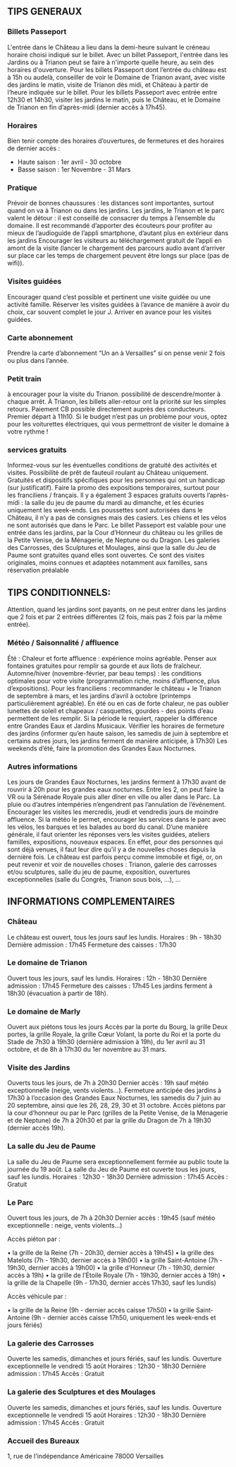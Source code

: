 ## TIPS GENERAUX

### Billets Passeport
L'entrée dans le Château a lieu dans la demi-heure suivant le créneau horaire choisi indiqué sur le billet. Avec un billet Passeport, l'entrée dans les Jardins ou à Trianon peut se faire à n'importe quelle heure, au sein des horaires d'ouverture.
Pour les billets Passeport dont l’entrée du château est à 15h ou audelà, conseiller de voir le Domaine de Trianon avant, avec visite des
jardins le matin, visite de Trianon dès midi, et Château à partir de l‘heure indiquée sur le billet.
Pour les billets Passeport avec entrée entre 12h30 et 14h30, visiter les jardins le matin, puis le Château, et le Domaine de Trianon en fin
d’après-midi (dernier accès à 17h45).

### Horaires
Bien tenir compte des horaires d’ouvertures, de fermetures et des horaires de dernier accès :
- Haute saison : 1er avril - 30 octobre
- Basse saison : 1er Novembre - 31 Mars

### Pratique
Prévoir de bonnes chaussures : les distances sont importantes, surtout quand on va à Trianon ou dans les jardins.
Les jardins, le Trianon et le parc valent le détour : il est conseillé de consacrer du temps à l’ensemble du domaine.
Il est recommandé d’apporter des écouteurs pour profiter au mieux de l’audioguide de l’appli smartphone, d’autant plus en extérieur dans les jardins
Encourager les visiteurs au téléchargement gratuit de l’appli en amont de la visite (lancer le chargement des parcours audio avant d’arriver sur place car les temps de chargement peuvent être longs sur place (pas de wifi)).

### Visites guidées
Encourager quand c’est possible et pertinent une visite guidée ou une activité famille.
Réserver les visites guidées à l’avance de manière à avoir du choix, car souvent complet le jour J.
Arriver en avance pour les visites guidées.

### Carte abonnement
Prendre la carte d’abonnement “Un an à Versailles” si on pense venir 2 fois ou plus dans l’année.

### Petit train
à encourager pour la visite du Trianon.
possibilité de descendre/monter à chaque arrêt.
À Trianon, les billets aller-retour ont la priorité sur les simples retours.
Paiement CB possible directement auprès des conducteurs.
Premier départ à 11h10.
Si le budget n’est pas un problème pour vous, optez pour les voiturettes électriques, qui vous permettront de visiter le domaine à votre rythme !

### services gratuits
Informez-vous sur les éventuelles conditions de gratuité des activités et visites.
Possibilité de prêt de fauteuil roulant au Château uniquement.
Gratuités et dispositifs spécifiques pour les personnes qui ont un handicap (sur justificatif).
Faire la promo des expositions temporaires, surtout pour les franciliens / français.
Il y a également 3 espaces gratuits ouverts l’après-midi : la salle du jeu de paume du mardi au dimanche, et les écuries uniquement les week-ends.
Les poussettes sont autorisées dans le Château, il n’y a pas de consignes mais des casiers.
Les chiens et les vélos ne sont autorisés que dans le Parc.
Le billet Passeport est valable pour une entrée dans les jardins, par la Cour d’Honneur du château ou les grilles de la Petite Venise, de la Ménagerie, de Neptune ou du Dragon.
Les galeries des Carrosses, des Sculptures et Moulages, ainsi que la salle du Jeu de Paume sont gratuites quand elles sont ouvertes. Ce sont des visites originales, moins connues et
adaptées notamment aux familles, sans réservation préalable


## TIPS CONDITIONNELS:

Attention, quand les jardins sont payants, on ne peut entrer dans les jardins que 2 fois et par 2 entrées différentes (2 fois, mais pas 2 fois par la même entrée).

### Météo / Saisonnalité / affluence
Été : Chaleur et forte affluence : expérience moins agréable. Penser aux fontaines gratuites pour remplir sa gourde et aux îlots de fraîcheur.
Automne/hiver (novembre-février, par beau temps) : les conditions optimales pour votre visite (programmation riche, moins d’affluence, plus d’expositions).
Pour les franciliens : recommander le château + le Trianon de septembre à mars, et les jardins d’avril à octobre (printemps particulièrement agréable).
En été ou en cas de forte chaleur, ne pas oublier lunettes de soleil et chapeaux / casquettes, gourdes - des points d’eau permettent de les remplir.
Si la période le requiert, rappeler la différence entre Grandes Eaux et Jardins Musicaux.
Vérifier les horaires de fermeture des jardins (informer qu’en haute saison, les samedis de juin à septembre et certains autres jours, les jardins ferment de manière anticipée, à 17h30)
Les weekends d’été, faire la promotion des Grandes Eaux Nocturnes.

### Autres informations
Les jours de Grandes Eaux Nocturnes, les jardins ferment à 17h30 avant de rouvrir à 20h pour les grandes eaux nocturnes.
Entre les 2, on peut faire la VR ou la Sérénade Royale puis aller dîner en ville ou aller dans le Parc.
La pluie ou d’autres intempéries n’engendrent pas l’annulation de l’événement.
Encourager les visites les mercredis, jeudi et vendredis jours de moindre affluence.
Si la météo le permet, encourager les services dans le parc avec les vélos, les barques et les balades au bord du canal.
D’une manière générale, il faut orienter les réponses vers les visites guidées, ateliers familles, expositions, nouveaux espaces.
En effet, pour des personnes qui sont déjà venues, il faut leur dire qu’il y a de nouvelles choses depuis la dernière fois. Le château est
parfois perçu comme immobile et figé, or, on peut revenir et voir de nouvelles choses : Trianon, galerie des carrosses et/ou sculptures,
salle du jeu de paume, exposition, ouvertures exceptionnelles (salle du Congrès, Trianon sous bois, …), …




## INFORMATIONS COMPLEMENTAIRES

### Château
Le château est ouvert, tous les jours sauf les lundis.
Horaires : 9h - 18h30
Dernière admission : 17h45
Fermeture des caisses : 17h30

### Le domaine de Trianon
Ouvert tous les jours, sauf les lundis.
Horaires : 12h - 18h30
Dernière admission : 17h45
Fermeture des caisses : 17h45
Les jardins ferment à 18h30 (évacuation à partir de 18h).

### Le domaine de Marly
Ouvert aux piétons tous les jours
Accès par la porte du Bourg, la grille Deux portes, la grille Royale, la grille Cœur Volant, la porte du Roi et la porte du Stade de 7h30 à 19h30 (dernière admission à 19h), du 1er avril au 31 octobre, et de 8h à 17h30 du 1er novembre au 31 mars.

### Visite des Jardins
Ouverts tous les jours, de 7h à 20h30
Dernier accès : 19h sauf météo exceptionnelle (neige, vents violents…).
Fermeture anticipée des jardins à 17h30 à l’occasion des Grandes Eaux Nocturnes, les samedis du 7 juin au 20 septembre, ainsi que les 26, 28, 29, 30 et 31 octobre.
Accès piétons par la cour d’honneur ou par le Parc (grilles de la Petite Venise, de la Ménagerie et de Neptune) de 7h à 20h30 et par la grille du Dragon de 7h à 19h30 (dernier accès 19h).

### La salle du Jeu de Paume
La salle du Jeu de Paume sera exceptionnellement fermée au public toute la journée du 19 août.
La salle du Jeu de Paume est ouverte tous les jours, sauf les lundis.
Horaires : 12h30 - 18h30
Dernière admission : 17h45
Accès : Gratuit

### Le Parc
Ouvert tous les jours, de 7h à 20h30
Dernier accès : 19h45
(sauf météo exceptionnelle : neige, vents violents…)

Accès piéton par :

•	la grille de la Reine (7h - 20h30, dernier accès à 19h45)
•	la grille des Matelots (7h - 19h30, dernier accès à 19h00)
•	la grille Saint-Antoine (7h - 19h30, dernier accès à 19h00)
•	la grille d’Honneur (7h - 19h30, dernier accès à 19h)
•	la grille de l’Étoile Royale (7h - 19h30, dernier accès à 19h)
•	la grille de la Chapelle (9h - 17h30, dernier accès 17h30, sauf les lundis)


Accès véhicule par :

•	la grille de la Reine (9h - dernier accès caisse 17h50)
•	la grille Saint-Antoine (9h - dernier accès caisse 17h50, uniquement les week-ends et jours fériés)

### La galerie des Carrosses
Ouverte les samedis, dimanches et jours fériés, sauf les lundis.
Ouverture exceptionnelle le vendredi 15 août
Horaires : 12h30 - 18h30
Dernière admission : 17h45
Accès : Gratuit

### La galerie des Sculptures et des Moulages
Ouverte les samedis, dimanches et jours fériés, sauf les lundis.
Ouverture exceptionnelle le vendredi 15 août
Horaires : 12h30 - 18h30
Dernière admission : 17h45
Accès : Gratuit

### Accueil des Bureaux
1, rue de l'indépendance Américaine 78000 Versailles
